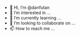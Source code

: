 - 👋 Hi, I’m @danfutan
- 👀 I’m interested in ...
- 🌱 I’m currently learning ...
- 💞️ I’m looking to collaborate on ...
- 📫 How to reach me ...

<!---
danfutan/danfutan is a ✨ special ✨ repository because its `README.md` (this file) appears on your GitHub profile.
You can click the Preview link to take a look at your changes.
--->
